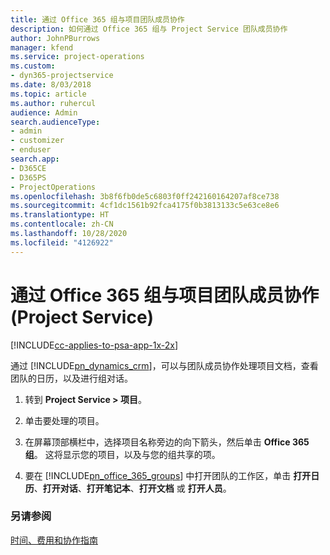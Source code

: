 ```yaml
---
title: 通过 Office 365 组与项目团队成员协作
description: 如何通过 Office 365 组与 Project Service 团队成员协作
author: JohnPBurrows
manager: kfend
ms.service: project-operations
ms.custom:
- dyn365-projectservice
ms.date: 8/03/2018
ms.topic: article
ms.author: ruhercul
audience: Admin
search.audienceType:
- admin
- customizer
- enduser
search.app:
- D365CE
- D365PS
- ProjectOperations
ms.openlocfilehash: 3b8f6fb0de5c6803f0ff242160164207af8ce738
ms.sourcegitcommit: 4cf1dc1561b92fca4175f0b3813133c5e63ce8e6
ms.translationtype: HT
ms.contentlocale: zh-CN
ms.lasthandoff: 10/28/2020
ms.locfileid: "4126922"
---
```

# <a name="collaborate-with-your-project-team-members-with-office-365-groups-project-service"></a>通过 Office 365 组与项目团队成员协作 (Project Service)

[!INCLUDE[cc-applies-to-psa-app-1x-2x](../includes/cc-applies-to-psa-app-1x-2x.md)]

通过 [!INCLUDE[pn_dynamics_crm](../includes/pn-dynamics-crm.md)]，可以与团队成员协作处理项目文档，查看团队的日历，以及进行组对话。  
  
1. 转到 **Project Service > 项目**。  
  
2. 单击要处理的项目。  
  
3. 在屏幕顶部横栏中，选择项目名称旁边的向下箭头，然后单击 **Office 365 组**。 这将显示您的项目，以及与您的组共享的项。  
  
4. 要在 [!INCLUDE[pn_office_365_groups](../includes/pn-office-365-groups.md)] 中打开团队的工作区，单击 **打开日历**、**打开对话**、**打开笔记本**、**打开文档** 或 **打开人员**。  
  
### <a name="see-also"></a>另请参阅  
 [时间、费用和协作指南](../psa/time-expense-collaboration-guide.md)
